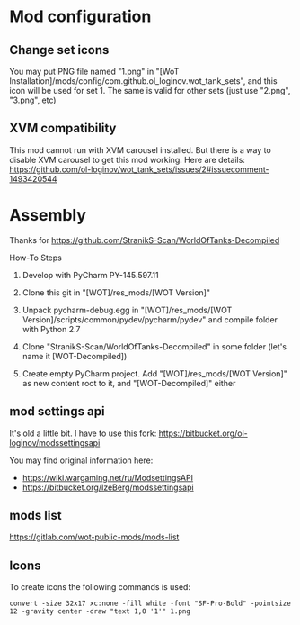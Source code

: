 # Mod configuration

## Change set icons

You may put PNG file named "1.png" in "[WoT Installation]/mods/config/com.github.ol_loginov.wot_tank_sets", and this icon will be used
for set 1. The same is valid for other sets (just use "2.png", "3.png", etc)

## XVM compatibility

This mod cannot run with XVM carousel installed. But there is a way to disable XVM carousel to get this mod working.
Here are details: https://github.com/ol-loginov/wot_tank_sets/issues/2#issuecomment-1493420544


# Assembly

Thanks for https://github.com/StranikS-Scan/WorldOfTanks-Decompiled

How-To Steps

1) Develop with PyCharm PY-145.597.11
2) Clone this git in "[WOT]/res_mods/[WOT Version]"
3) Unpack pycharm-debug.egg in "[WOT]/res_mods/[WOT Version]/scripts/common/pydev/pycharm/pydev" and compile folder with Python 2.7

4) Clone "StranikS-Scan/WorldOfTanks-Decompiled" in some folder (let's name it [WOT-Decompiled])
5) Create empty PyCharm project. Add "[WOT]/res_mods/[WOT Version]" as new content root to it, and "[WOT-Decompiled]" either


## mod settings api

It's old a little bit. I have to use this fork: https://bitbucket.org/ol-loginov/modssettingsapi

You may find original information here: 
* https://wiki.wargaming.net/ru/ModsettingsAPI
* https://bitbucket.org/IzeBerg/modssettingsapi

## mods list

https://gitlab.com/wot-public-mods/mods-list

## Icons

To create icons the following commands is used:

```shell
convert -size 32x17 xc:none -fill white -font "SF-Pro-Bold" -pointsize 12 -gravity center -draw "text 1,0 '1'" 1.png
```
